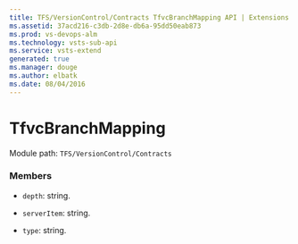 ```yaml
---
title: TFS/VersionControl/Contracts TfvcBranchMapping API | Extensions for Visual Studio Team Services
ms.assetid: 37acd216-c3db-2d8e-db6a-95dd50eab873
ms.prod: vs-devops-alm
ms.technology: vsts-sub-api
ms.service: vsts-extend
generated: true
ms.manager: douge
ms.author: elbatk
ms.date: 08/04/2016
---
```


# TfvcBranchMapping

Module path: `TFS/VersionControl/Contracts`


### Members

* `depth`: string. 

* `serverItem`: string. 

* `type`: string. 

